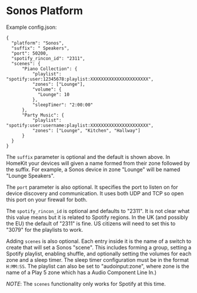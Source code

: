 # Sonos Platform

Example config.json:

```
{
  "platform": "Sonos",
  "suffix": " Speakers",
  "port": 50200,
  "spotify_rincon_id": "2311",
  "scenes": {
      "Piano Collection": {
          "playlist": "spotify:user:12345678:playlist:XXXXXXXXXXXXXXXXXXXXXX",
          "zones": ["Lounge"],
          "volume": {
            "Lounge": 10
          },
          "sleepTimer": "2:00:00"
      },
      "Party Music": {
          "playlist": "spotify:user:username:playlist:XXXXXXXXXXXXXXXXXXXXXX",
          "zones": ["Lounge", "Kitchen", "Hallway"]
      }
  }
}
```

The `suffix` parameter is optional and the default is shown above. In HomeKit
your devices will given a name formed from their zone followed by the suffix.
For example, a Sonos device in zone "Lounge" will be named "Lounge Speakers".

The `port` parameter is also optional. It specifies the port to listen on for
device discovery and communication. It uses both UDP and TCP so open this port
on your firewall for both.

The `spotify_rincon_id` is optional and defaults to "2311". It is not clear what
this value means but it is related to Spotify regions. In the UK (and possibly
the EU) the default of "2311" is fine. US citizens will need to set this to
"3079" for the playlists to work.

Adding `scenes` is also optional. Each entry inside it is the name of a switch
to create that will set a Sonos "scene". This includes forming a group, setting
a Spotify playlist, enabling shuffle, and optionally setting the volumes for
each zone and a sleep timer. The sleep timer configuration must be in the format
`H:MM:SS`. The playlist can also be set to "audoinput:zone", where zone is the
name of a Play 5 zone which has a Audio Component Line In.)

*NOTE*: The `scenes` functionality only works for Spotify at this time.
